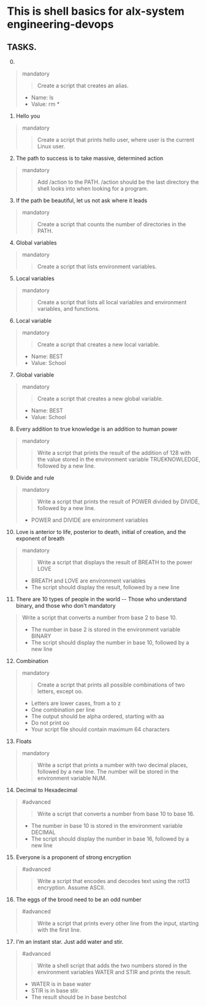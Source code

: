 # This is shell basics for alx-system engineering-devops

## TASKS.

0. <o>
> mandatory
> > Create a script that creates an alias.
> * Name: ls
> * Value: rm *
1. Hello you
> mandatory
> > Create a script that prints hello user, where user is the current Linux user.
2. The path to success is to take massive, determined action
> mandatory
> > Add /action to the PATH. /action should be the last directory the shell looks into when looking for a program.
3. If the path be beautiful, let us not ask where it leads
> mandatory
> > Create a script that counts the number of directories in the PATH.
4. Global variables
> mandatory
> > Create a script that lists environment variables.
5. Local variables
> mandatory
> > Create a script that lists all local variables and environment variables, and functions.
6. Local variable
> mandatory
> > Create a script that creates a new local variable.
> * Name: BEST
> * Value: School
7. Global variable
> mandatory
> > Create a script that creates a new global variable.
> * Name: BEST
> * Value: School
8. Every addition to true knowledge is an addition to human power
> mandatory
> > Write a script that prints the result of the addition of 128 with the value stored in the environment variable TRUEKNOWLEDGE, followed by a new line.
9. Divide and rule
> mandatory
> > Write a script that prints the result of POWER divided by DIVIDE, followed by a new line.
> * POWER and DIVIDE are environment variables
10. Love is anterior to life, posterior to death, initial of creation, and the exponent of breath
> mandatory
> > Write a script that displays the result of BREATH to the power LOVE
> * BREATH and LOVE are environment variables
> * The script should display the result, followed by a new line
11. There are 10 types of people in the world -- Those who understand binary, and those who don't
mandatory
> Write a script that converts a number from base 2 to base 10.
> * The number in base 2 is stored in the environment variable BINARY
> * The script should display the number in base 10, followed by a new line
12. Combination
> mandatory
> > Create a script that prints all possible combinations of two letters, except oo.
> * Letters are lower cases, from a to z
> * One combination per line
> * The output should be alpha ordered, starting with aa
> * Do not print oo
> * Your script file should contain maximum 64 characters
13. Floats
> mandatory
> > Write a script that prints a number with two decimal places, followed by a new line.
> > The number will be stored in the environment variable NUM.
14. Decimal to Hexadecimal
> #advanced
> > Write a script that converts a number from base 10 to base 16.
> * The number in base 10 is stored in the environment variable DECIMAL
> * The script should display the number in base 16, followed by a new line
15. Everyone is a proponent of strong encryption
> #advanced
> > Write a script that encodes and decodes text using the rot13 encryption. Assume ASCII.
16. The eggs of the brood need to be an odd number
> #advanced
> > Write a script that prints every other line from the input, starting with the first line.
17. I'm an instant star. Just add water and stir.
> #advanced
> > Write a shell script that adds the two numbers stored in the environment variables WATER and STIR and prints the result.
> * WATER is in base water
> * STIR is in base stir.
> * The result should be in base bestchol

